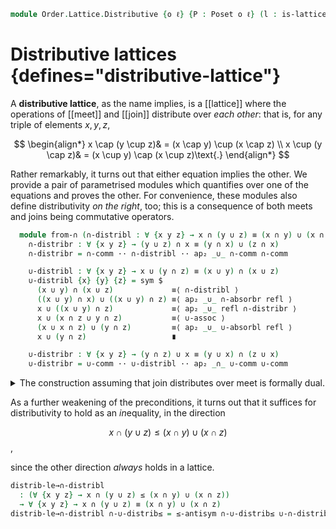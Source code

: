 <!--
```agda
open import Cat.Prelude

open import Data.Sum.Base

open import Order.Diagram.Join
open import Order.Diagram.Meet
open import Order.Lattice
open import Order.Base

import Order.Lattice.Reasoning as Lat
import Order.Reasoning as Pos
```
-->

```agda
module Order.Lattice.Distributive {o ℓ} {P : Poset o ℓ} (l : is-lattice P) where
```

<!--
```agda
open Pos P
open Lat l
```
-->

# Distributive lattices {defines="distributive-lattice"}

A **distributive lattice**, as the name implies, is a [[lattice]] where
the operations of [[meet]] and [[join]] distribute over _each other_:
that is, for any triple of elements $x, y, z$,

$$
\begin{align*}
x \cap (y \cup z)& = (x \cap y) \cup (x \cap z) \\
x \cup (y \cap z)& = (x \cup y) \cap (x \cup z)\text{.}
\end{align*}
$$

Rather remarkably, it turns out that either equation implies the other.
We provide a pair of parametrised modules which quantifies over one of
the equations and proves the other. For convenience, these modules also
define distributivity _on the right_, too; this is a consequence of both
meets and joins being commutative operators.

<!--
```agda
module Distributive where
```
-->

```agda
  module from-∩ (∩-distribl : ∀ {x y z} → x ∩ (y ∪ z) ≡ (x ∩ y) ∪ (x ∩ z)) where abstract
    ∩-distribr : ∀ {x y z} → (y ∪ z) ∩ x ≡ (y ∩ x) ∪ (z ∩ x)
    ∩-distribr = ∩-comm ·· ∩-distribl ·· ap₂ _∪_ ∩-comm ∩-comm

    ∪-distribl : ∀ {x y z} → x ∪ (y ∩ z) ≡ (x ∪ y) ∩ (x ∪ z)
    ∪-distribl {x} {y} {z} = sym $
      (x ∪ y) ∩ (x ∪ z)             ≡⟨ ∩-distribl ⟩
      ((x ∪ y) ∩ x) ∪ ((x ∪ y) ∩ z) ≡⟨ ap₂ _∪_ ∩-absorbr refl ⟩
      x ∪ ((x ∪ y) ∩ z)             ≡⟨ ap₂ _∪_ refl ∩-distribr ⟩
      x ∪ (x ∩ z ∪ y ∩ z)           ≡⟨ ∪-assoc ⟩
      (x ∪ x ∩ z) ∪ (y ∩ z)         ≡⟨ ap₂ _∪_ ∪-absorbl refl ⟩
      x ∪ (y ∩ z)                   ∎

    ∪-distribr : ∀ {x y z} → (y ∩ z) ∪ x ≡ (y ∪ x) ∩ (z ∪ x)
    ∪-distribr = ∪-comm ·· ∪-distribl ·· ap₂ _∩_ ∪-comm ∪-comm
```

<details>
<summary>The construction assuming that join distributes over meet is
formally dual.</summary>

```agda
  module from-∪ (∪-distribl : ∀ {x y z} → x ∪ (y ∩ z) ≡ (x ∪ y) ∩ (x ∪ z)) where abstract
    ∪-distribr : ∀ {x y z} → (y ∩ z) ∪ x ≡ (y ∪ x) ∩ (z ∪ x)
    ∪-distribr = ∪-comm ·· ∪-distribl ·· ap₂ _∩_ ∪-comm ∪-comm

    ∩-distribl : ∀ {x y z} → x ∩ (y ∪ z) ≡ (x ∩ y) ∪ (x ∩ z)
    ∩-distribl {x} {y} {z} = sym $
      (x ∩ y) ∪ (x ∩ z)             ≡⟨ ∪-distribl ⟩
      ((x ∩ y) ∪ x) ∩ ((x ∩ y) ∪ z) ≡⟨ ap₂ _∩_ ∪-absorbr refl ⟩
      x ∩ ((x ∩ y) ∪ z)             ≡⟨ ap₂ _∩_ refl ∪-distribr ⟩
      x ∩ (x ∪ z) ∩ (y ∪ z)         ≡⟨ ∩-assoc ⟩
      (x ∩ (x ∪ z)) ∩ (y ∪ z)       ≡⟨ ap₂ _∩_ ∩-absorbl refl ⟩
      x ∩ (y ∪ z)                   ∎

    ∩-distribr : ∀ {x y z} → (y ∪ z) ∩ x ≡ (y ∩ x) ∪ (z ∩ x)
    ∩-distribr = ∩-comm ·· ∩-distribl ·· ap₂ _∪_ ∩-comm ∩-comm
```

</details>

As a further weakening of the preconditions, it turns out that it
suffices for distributivity to hold as an *in*equality, in the direction

$$
x \cap (y \cup z) \le (x \cap y) \cup (x \cap z)
$$,

since the other direction _always_ holds in a lattice.

```agda
distrib-le→∩-distribl
  : (∀ {x y z} → x ∩ (y ∪ z) ≤ (x ∩ y) ∪ (x ∩ z))
  → ∀ {x y z} → x ∩ (y ∪ z) ≡ (x ∩ y) ∪ (x ∩ z)
distrib-le→∩-distribl ∩-∪-distrib≤ = ≤-antisym ∩-∪-distrib≤ ∪-∩-distribl-≤
```
